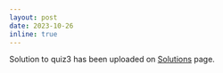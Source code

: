 ```yaml
---
layout: post
date: 2023-10-26
inline: true
---
```


Solution to quiz3 has been uploaded on [Solutions](/solutions/) page.
